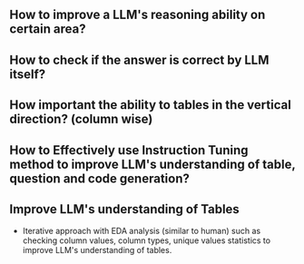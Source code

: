 
## How to improve a LLM's reasoning ability on certain area?

## How to check if the answer is correct by LLM itself? 

## How important the ability to tables in the vertical direction? (column wise)


## How to Effectively use Instruction Tuning method to improve LLM's understanding of table, question and code generation?


## Improve LLM's understanding of Tables

- Iterative approach with EDA analysis (similar to human) such as checking column values, column types, unique values statistics to improve LLM's understanding of tables.
